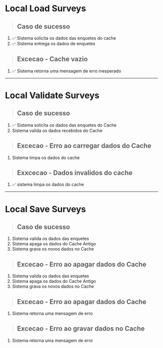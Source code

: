 # Local Load Surveys

> ## Caso de sucesso
1. ✅ Sistema solicita os dados das enquetes do cache
2. ✅ Sistema entrega os dados de enquetes

> ## Excecao - Cache vazio
1. ✅ Sistema retorna uma mensagem de erro inesperado

---

# Local Validate Surveys

> ## Caso de sucesso
1. ✅ Sistema solicita os dados das enquetes do Cache
2. Sistema valida os dados recebidos do Cache

> ## Excecao - Erro ao carregar dados do Cache
1. Sistema limpa os dados do cache

> ## Exxcecao - Dados invalidos do cache
1. ✅ sistema limpa os dados do cache

---

# Local Save Surveys

> ## Caso de sucesso
1. Sistema valida os dados das enquetes
2. Sistema apaga os dados do Cache Antigo
3. Sistema grava os novos dados no Cache

> ## Excecao - Erro ao apagar dados do Cache
1. Sistema valida os dados das enquetes
2. Sistema apaga os dados do Cache Antigo
3. Sistema grava os novos dados no Cache

> ## Excecao - Erro ao apagar dados do Cache
1. Sistema retorna uma mensagem de erro

> ## Excecao - Erro ao gravar dados no Cache
1. Sistema retorna uma mensagem de erro